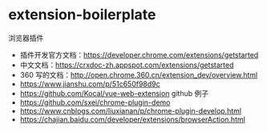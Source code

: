 # extension-boilerplate

浏览器插件

- 插件开发官方文档：https://developer.chrome.com/extensions/getstarted
- 中文文档：https://crxdoc-zh.appspot.com/extensions/getstarted
- 360 写的文档：http://open.chrome.360.cn/extension_dev/overview.html
- https://www.jianshu.com/p/51c650f98d9c
- https://github.com/Kocal/vue-web-extension github 例子
- https://github.com/sxei/chrome-plugin-demo
- https://www.cnblogs.com/liuxianan/p/chrome-plugin-develop.html
- https://chajian.baidu.com/developer/extensions/browserAction.html
